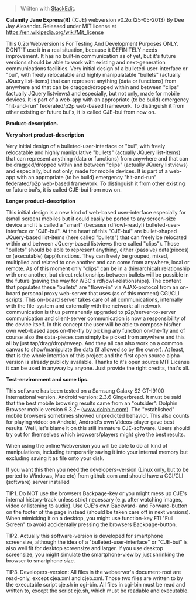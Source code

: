 


> Written with [StackEdit](http://benweet.github.io/stackedit/). 

**Calamity Jane Express(R)** (:CJE) webversion v0.2α (25-05-2013) By Dee Jay Alexander. Released under MIT license at https://en.wikipedia.org/wiki/Mit_license

This 0.2α Webversion Is For Testing And Development Purposes ONLY. DONT'T use it in a real situation, because it DEFINITELY needs improvement. It has no built-in communication as of yet, but it's future versions should be able to work with existing and next-generation communications facilities.
Very initial design of a bulleted-user-interface or "bui", with freely relocatable and highly manipulatable "bullets" (actually JQuery list-items) that can represent anything (data or functions) from anywhere and that can be dragged/dropped within and between "clips" (actually JQuery listviews) and especially, but not only, made for mobile devices. It is part of a web-app with an appropriate (to be build) emergency "hit-and-run" federated/p2p web-based framework. To distinguish it from other existing or future bui's, it is called CJE-bui from now on.

**Product-description.**

**Very short product-description**

Very initial design of a bulleted-user-interface or "bui", with freely relocatable and highly manipulative "bullets" (actually JQuery list-items) that can represent anything (data or functions) from anywhere and that can be dragged/dropped within and between "clips" (actually JQuery listviews) and especially, but not only, made for mobile devices. It is part of a web-app with an appropriate (to be build) emergency "hit-and-run" federated/p2p web-based framework. To distinguish it from other existing or future bui's, it is called CJE-bui from now on.

**Longer product-description**

This initial design is a new kind of web-based user-interface especially for (small screen) mobiles but it could easily be ported to any screen-size device and it is called a "smart" (because rdf/owl-ready!) bulleted-user-interface or "CJE-bui". At the heart of this "CJE-bui" are bullet-shaped JQuery-based list-items (here called "bullets") that can freely be relocated within and between JQuery-based listviews (here called "clips"). Those "bullets" should be able to represent anything, either (passive) data(pieces) or (executable) (app)functions. They can freely be grouped, mixed, multiplied and related to one another and can come from anywhere, local or remote. As of this moment only "clips" can be in a (hierarchical) relationship with one another, but direct relationships between bullets will be possible in the future (paving the way for W3C's rdf/owl-relationships). The content that populates these "bullets" are "flown-in" via AJAX-protocol from an on-board personal proxy web-server that uses (as of this moment) CGI/CLI scripts. This on-board server takes care of all communications, internally with the file-system and externally with the network: all network communication is thus permanently upgraded to p2p/server-to-server communication and client-server communication is now a responsibility of the device itself. In this concept the user will be able to compose his/her own web-based apps on-the-fly by picking any function on-the-fly and of course also the data-pieces can simply be picked from anywhere and this all by just tap/drag/drop/sweep. And they all can also work on a common canvas to show/manipulate the data (if allowed so by the owner). At least, that is the whole intention of this project and the first open source alpha-version is already publicly available. Thanks to it's open source MIT License it can be used in anyway by anyone. Just provide the right credits, that's all.

**Test-environment and some tips.**

This software has been tested on a Samsung Galaxy S2 GT-I9100 international version. Android version: 2.3.6 Gingerbread. It must be said that the best mobile browsing results came from an "outsider": Dolphin Browser mobile version 9.3.2+ (www.dolphin.com). The "established" mobile browsers sometimes showed unpredicted behavior. This also counts for playing video: on Android, Android's own Videos-player gave best results. Well, let's blame it on this still immature CJE-software. Users should try out for themselves which browsers/players might give the best results.

When using the online Webversion you will be able to do all kind of manipulations, including temporarily saving it into your internal memory but excluding saving it as file onto your disk.

If you want this then you need the developers-version (Linux only, but to be ported to Windows, Mac etc) from github.com and should have a CGI/CLI (software) server installed

TIP1. Do NOT use the browsers Backpage-key or you might mess up CJE's internal history-track unless strict necessary (e.g. after watching images, video or listening to audio). Use CJE's own Backward- and Forward-button on the footer of the page instead (should be taken care off in next versions). When mimicking it on a desktop, you might use function-key F11 "Full Screen" to avoid accidentally pressing the browsers Backpage-button.

TIP2. Actually this software-version is developed for smartphone screensize, although the idea of a "bulleted-user-interface" or "CJE-bui" is also well fit for desktop screensize and larger. If you use desktop screensize, you might simulate the smartphone-view by just shrinking the browser to smartphone size.

TIP3. Developers-version: All files in the webserver's document-root are read-only, except cjea.xml and cjeb.xml. Those two files are written to by the executable script cje.sh in cgi-bin. All files in cgi-bin must be read and written to, except the script cje.sh, which must be readable and executable.

